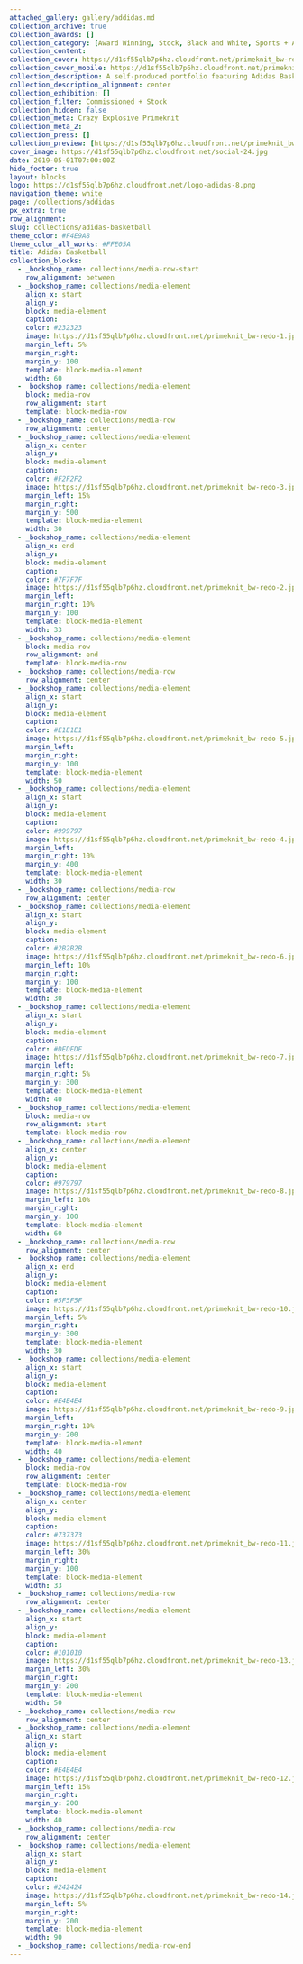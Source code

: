 ```yaml
---
attached_gallery: gallery/addidas.md
collection_archive: true
collection_awards: []
collection_category: [Award Winning, Stock, Black and White, Sports + Athletes, Black and White]
collection_content: 
collection_cover: https://d1sf55qlb7p6hz.cloudfront.net/primeknit_bw-redo-horizontal-1.jpg
collection_cover_mobile: https://d1sf55qlb7p6hz.cloudfront.net/primeknit_bw-redo-vertical-1.jpg
collection_description: A self-produced portfolio featuring Adidas Basketball apparel and footwear.
collection_description_alignment: center
collection_exhibition: []
collection_filter: Commissioned + Stock
collection_hidden: false
collection_meta: Crazy Explosive Primeknit
collection_meta_2: 
collection_press: []
collection_preview: [https://d1sf55qlb7p6hz.cloudfront.net/primeknit_bw-redo-4x3-1.jpg, https://d1sf55qlb7p6hz.cloudfront.net/primeknit_bw-redo-4x3-2.jpg, https://d1sf55qlb7p6hz.cloudfront.net/primeknit_bw-redo-4x3-3.jpg, https://d1sf55qlb7p6hz.cloudfront.net/primeknit_bw-redo-4x3-4.jpg]
cover_image: https://d1sf55qlb7p6hz.cloudfront.net/social-24.jpg
date: 2019-05-01T07:00:00Z
hide_footer: true
layout: blocks
logo: https://d1sf55qlb7p6hz.cloudfront.net/logo-adidas-8.png
navigation_theme: white
page: /collections/addidas
px_extra: true
row_alignment: 
slug: collections/adidas-basketball
theme_color: #F4E9A8
theme_color_all_works: #FFE05A
title: Adidas Basketball
collection_blocks:
  - _bookshop_name: collections/media-row-start
    row_alignment: between
  - _bookshop_name: collections/media-element
    align_x: start
    align_y: 
    block: media-element
    caption: 
    color: #232323
    image: https://d1sf55qlb7p6hz.cloudfront.net/primeknit_bw-redo-1.jpg
    margin_left: 5%
    margin_right: 
    margin_y: 100
    template: block-media-element
    width: 60
  - _bookshop_name: collections/media-element
    block: media-row
    row_alignment: start
    template: block-media-row
  - _bookshop_name: collections/media-row
    row_alignment: center
  - _bookshop_name: collections/media-element
    align_x: center
    align_y: 
    block: media-element
    caption: 
    color: #F2F2F2
    image: https://d1sf55qlb7p6hz.cloudfront.net/primeknit_bw-redo-3.jpg
    margin_left: 15%
    margin_right: 
    margin_y: 500
    template: block-media-element
    width: 30
  - _bookshop_name: collections/media-element
    align_x: end
    align_y: 
    block: media-element
    caption: 
    color: #7F7F7F
    image: https://d1sf55qlb7p6hz.cloudfront.net/primeknit_bw-redo-2.jpg
    margin_left: 
    margin_right: 10%
    margin_y: 100
    template: block-media-element
    width: 33
  - _bookshop_name: collections/media-element
    block: media-row
    row_alignment: end
    template: block-media-row
  - _bookshop_name: collections/media-row
    row_alignment: center
  - _bookshop_name: collections/media-element
    align_x: start
    align_y: 
    block: media-element
    caption: 
    color: #E1E1E1
    image: https://d1sf55qlb7p6hz.cloudfront.net/primeknit_bw-redo-5.jpg
    margin_left: 
    margin_right: 
    margin_y: 100
    template: block-media-element
    width: 50
  - _bookshop_name: collections/media-element
    align_x: start
    align_y: 
    block: media-element
    caption: 
    color: #999797
    image: https://d1sf55qlb7p6hz.cloudfront.net/primeknit_bw-redo-4.jpg
    margin_left: 
    margin_right: 10%
    margin_y: 400
    template: block-media-element
    width: 30
  - _bookshop_name: collections/media-row
    row_alignment: center
  - _bookshop_name: collections/media-element
    align_x: start
    align_y: 
    block: media-element
    caption: 
    color: #2B2B2B
    image: https://d1sf55qlb7p6hz.cloudfront.net/primeknit_bw-redo-6.jpg
    margin_left: 10%
    margin_right: 
    margin_y: 100
    template: block-media-element
    width: 30
  - _bookshop_name: collections/media-element
    align_x: start
    align_y: 
    block: media-element
    caption: 
    color: #DEDEDE
    image: https://d1sf55qlb7p6hz.cloudfront.net/primeknit_bw-redo-7.jpg
    margin_left: 
    margin_right: 5%
    margin_y: 300
    template: block-media-element
    width: 40
  - _bookshop_name: collections/media-element
    block: media-row
    row_alignment: start
    template: block-media-row
  - _bookshop_name: collections/media-element
    align_x: center
    align_y: 
    block: media-element
    caption: 
    color: #979797
    image: https://d1sf55qlb7p6hz.cloudfront.net/primeknit_bw-redo-8.jpg
    margin_left: 10%
    margin_right: 
    margin_y: 100
    template: block-media-element
    width: 60
  - _bookshop_name: collections/media-row
    row_alignment: center
  - _bookshop_name: collections/media-element
    align_x: end
    align_y: 
    block: media-element
    caption: 
    color: #5F5F5F
    image: https://d1sf55qlb7p6hz.cloudfront.net/primeknit_bw-redo-10.jpg
    margin_left: 5%
    margin_right: 
    margin_y: 300
    template: block-media-element
    width: 30
  - _bookshop_name: collections/media-element
    align_x: start
    align_y: 
    block: media-element
    caption: 
    color: #E4E4E4
    image: https://d1sf55qlb7p6hz.cloudfront.net/primeknit_bw-redo-9.jpg
    margin_left: 
    margin_right: 10%
    margin_y: 200
    template: block-media-element
    width: 40
  - _bookshop_name: collections/media-element
    block: media-row
    row_alignment: center
    template: block-media-row
  - _bookshop_name: collections/media-element
    align_x: center
    align_y: 
    block: media-element
    caption: 
    color: #737373
    image: https://d1sf55qlb7p6hz.cloudfront.net/primeknit_bw-redo-11.jpg
    margin_left: 30%
    margin_right: 
    margin_y: 100
    template: block-media-element
    width: 33
  - _bookshop_name: collections/media-row
    row_alignment: center
  - _bookshop_name: collections/media-element
    align_x: start
    align_y: 
    block: media-element
    caption: 
    color: #101010
    image: https://d1sf55qlb7p6hz.cloudfront.net/primeknit_bw-redo-13.jpg
    margin_left: 30%
    margin_right: 
    margin_y: 200
    template: block-media-element
    width: 50
  - _bookshop_name: collections/media-row
    row_alignment: center
  - _bookshop_name: collections/media-element
    align_x: start
    align_y: 
    block: media-element
    caption: 
    color: #E4E4E4
    image: https://d1sf55qlb7p6hz.cloudfront.net/primeknit_bw-redo-12.jpg
    margin_left: 15%
    margin_right: 
    margin_y: 200
    template: block-media-element
    width: 40
  - _bookshop_name: collections/media-row
    row_alignment: center
  - _bookshop_name: collections/media-element
    align_x: start
    align_y: 
    block: media-element
    caption: 
    color: #242424
    image: https://d1sf55qlb7p6hz.cloudfront.net/primeknit_bw-redo-14.jpg
    margin_left: 5%
    margin_right: 
    margin_y: 200
    template: block-media-element
    width: 90
  - _bookshop_name: collections/media-row-end
---
```

